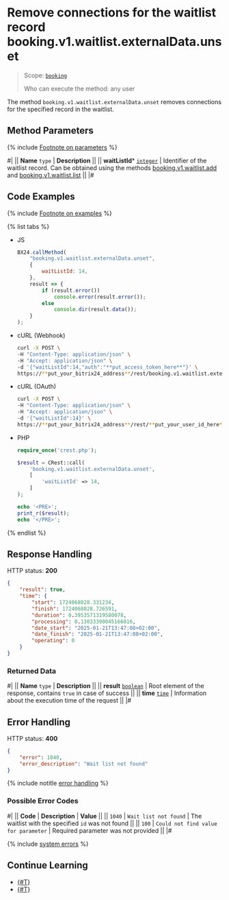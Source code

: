 # Remove connections for the waitlist record booking.v1.waitlist.externalData.unset

> Scope: [`booking`](../../../scopes/permissions.md)
>
> Who can execute the method: any user

The method `booking.v1.waitlist.externalData.unset` removes connections for the specified record in the waitlist.

## Method Parameters

{% include [Footnote on parameters](../../../../_includes/required.md) %}

#|
|| **Name**
`type` | **Description** ||
|| **waitListId***
[`integer`](../../../data-types.md) | Identifier of the waitlist record. 
Can be obtained using the methods [booking.v1.waitlist.add](../booking-v1-waitlist-add.md) and [booking.v1.waitlist.list](../booking-v1-waitlist-list.md) ||
|#

## Code Examples

{% include [Footnote on examples](../../../../_includes/examples.md) %}

{% list tabs %}

- JS

    ```js
    BX24.callMethod(
        "booking.v1.waitlist.externalData.unset",
        {
            waitListId: 14,
        },
        result => {
            if (result.error())
                console.error(result.error());
            else
                console.dir(result.data());
        }
    );
    ```

- cURL (Webhook)

    ```bash
    curl -X POST \
    -H "Content-Type: application/json" \
    -H "Accept: application/json" \
    -d '{"waitListId":14,"auth":"**put_access_token_here**"}' \
    https://**put_your_bitrix24_address**/rest/booking.v1.waitlist.externalData.unset
    ```

- cURL (OAuth)

    ```bash
    curl -X POST \
    -H "Content-Type: application/json" \
    -H "Accept: application/json" \
    -d '{"waitListId":14}' \
    https://**put_your_bitrix24_address**/rest/**put_your_user_id_here**/**put_your_webhook_here**/booking.v1.waitlist.externalData.unset
    ```

- PHP

    ```php
    require_once('crest.php');

    $result = CRest::call(
        'booking.v1.waitlist.externalData.unset',
        [
            'waitListId' => 14,
        ]
    );

    echo '<PRE>';
    print_r($result);
    echo '</PRE>';
    ```

{% endlist %}

## Response Handling

HTTP status: **200**

```json
{
    "result": true,
    "time": {
        "start": 1724068028.331234,
        "finish": 1724068028.726591,
        "duration": 0.3953571319580078,
        "processing": 0.13033390045166016,
        "date_start": "2025-01-21T13:47:08+02:00",
        "date_finish": "2025-01-21T13:47:08+02:00",
        "operating": 0
    }
}
```

### Returned Data

#|
|| **Name**
`type` | **Description** ||
|| **result**
[`boolean`](../../../data-types.md) | Root element of the response, contains `true` in case of success ||
|| **time**
[`time`](../../../data-types.md#time) | Information about the execution time of the request ||
|#

## Error Handling

HTTP status: **400**

```json
{
    "error": 1040,
    "error_description": "Wait list not found"
}
```

{% include notitle [error handling](../../../../_includes/error-info.md) %}

### Possible Error Codes

#|
|| **Code** | **Description** | **Value** ||
|| `1040` | `Wait list not found` | The waitlist with the specified `id` was not found ||
|| `100` | `Could not find value for parameter` | Required parameter was not provided ||
|#

{% include [system errors](../../../../_includes/system-errors.md) %}

## Continue Learning

- [{#T}](./booking-v1-waitlist-externaldata-set.md)
- [{#T}](./booking-v1-waitlist-externaldata-list.md)
